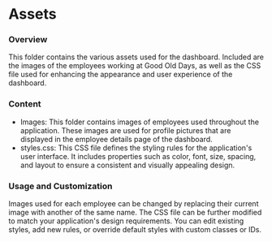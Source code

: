# Assets

### Overview
This folder contains the various assets used for the dashboard. Included are the images of the employees working at Good Old Days, as well as the CSS file used for enhancing the appearance and user experience of the dashboard.

### Content
- Images: This folder contains images of employees used throughout the application. These images are used for profile pictures that are displayed in the employee details page of the dashboard.
- styles.css: This CSS file defines the styling rules for the application's user interface. It includes properties such as color, font, size, spacing, and layout to ensure a consistent and visually appealing design.

### Usage and Customization
Images used for each employee can be changed by replacing their current image with another of the same name.
The CSS file can be further modified to match your application's design requirements. You can edit existing styles, add new rules, or override default styles with custom classes or IDs.








